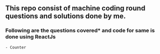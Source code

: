 ## This repo consist of machine coding round questions and solutions done by me.

### Following are the questions covered* and code for same is done using ReactJs
    - Counter